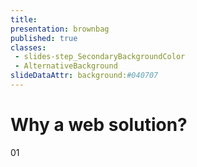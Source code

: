 ```yaml
---
title:
presentation: brownbag
published: true
classes:
 - slides-step_SecondaryBackgroundColor
 - AlternativeBackground
slideDataAttr: background:#040707
---
```

<div class="TitleAligner TitleAligner-CenterCenter">
        <div>
            <h1 class="SlideMainTitle AlternativeBackground-title slides-step_SecondaryBackgroundColor-title u-serif">Why a web solution?</h1>
            <div class="AlternativeBackground-topicIndex slides-step_SecondaryBackgroundColor-topicIndex">01</div>
        </div>
</div>
